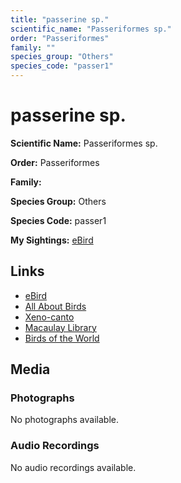 ```yaml
---
title: "passerine sp."
scientific_name: "Passeriformes sp."
order: "Passeriformes"
family: ""
species_group: "Others"
species_code: "passer1"
---
```


# passerine sp.

**Scientific Name:** Passeriformes sp.

**Order:** Passeriformes

**Family:** 

**Species Group:** Others

**Species Code:** passer1

**My Sightings:** [eBird](https://ebird.org/lifelist?r=world&time=life&spp=passer1)

## Links
* [eBird](https://ebird.org/species/passer1) 
* [All About Birds](https://www.allaboutbirds.org/guide/passer1) 
* [Xeno-canto](https://www.xeno-canto.org/species/passer1) 
* [Macaulay Library](https://search.macaulaylibrary.org/catalog?taxonCode=passer1&sort=rating_rank_desc)
* [Birds of the World](https://birdsoftheworld.org/bow/species/passer1)

## Media
### Photographs
No photographs available.

### Audio Recordings
No audio recordings available.
